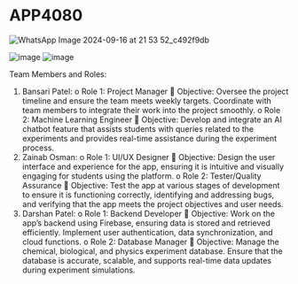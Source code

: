 # APP4080
![WhatsApp Image 2024-09-16 at 21 53 52_c492f9db](https://github.com/user-attachments/assets/950fb279-ba52-4f39-9e94-173a3f398c22)

![image](https://github.com/user-attachments/assets/40234799-3738-49e5-ac78-485fbc1e4d12)
![image](https://github.com/user-attachments/assets/24cca82e-446c-46af-9332-909b4eedabe3)


Team Members and Roles:
1.	Bansari Patel:
o	Role 1: Project Manager
	Objective: Oversee the project timeline and ensure the team meets weekly targets. Coordinate with team members to integrate their work into the project smoothly.
o	Role 2: Machine Learning Engineer
	Objective: Develop and integrate an AI chatbot feature that assists students with queries related to the experiments and provides real-time assistance during the experiment process.
2.	Zainab Osman:
o	Role 1: UI/UX Designer
	Objective: Design the user interface and experience for the app, ensuring it is intuitive and visually engaging for students using the platform.
o	Role 2: Tester/Quality Assurance
	Objective: Test the app at various stages of development to ensure it is functioning correctly, identifying and addressing bugs, and verifying that the app meets the project objectives and user needs.
3.	Darshan Patel:
o	Role 1: Backend Developer
	Objective: Work on the app’s backend using Firebase, ensuring data is stored and retrieved efficiently. Implement user authentication, data synchronization, and cloud functions.
o	Role 2: Database Manager
	Objective: Manage the chemical, biological, and physics experiment database. Ensure that the database is accurate, scalable, and supports real-time data updates during experiment simulations.


